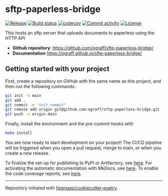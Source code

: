 # sftp-paperless-bridge

[![Release](https://img.shields.io/github/v/release/ograff/sftp-paperless-bridge)](https://img.shields.io/github/v/release/ograff/sftp-paperless-bridge)
[![Build status](https://img.shields.io/github/actions/workflow/status/ograff/sftp-paperless-bridge/main.yml?branch=main)](https://github.com/ograff/sftp-paperless-bridge/actions/workflows/main.yml?query=branch%3Amain)
[![codecov](https://codecov.io/gh/ograff/sftp-paperless-bridge/branch/main/graph/badge.svg)](https://codecov.io/gh/ograff/sftp-paperless-bridge)
[![Commit activity](https://img.shields.io/github/commit-activity/m/ograff/sftp-paperless-bridge)](https://img.shields.io/github/commit-activity/m/ograff/sftp-paperless-bridge)
[![License](https://img.shields.io/github/license/ograff/sftp-paperless-bridge)](https://img.shields.io/github/license/ograff/sftp-paperless-bridge)

This hosts an sftp server that uploads documents to paperless using the HTTP API

- **Github repository**: <https://github.com/ograff/sftp-paperless-bridge/>
- **Documentation** <https://ograff.github.io/sftp-paperless-bridge/>

## Getting started with your project

First, create a repository on GitHub with the same name as this project, and then run the following commands:

```bash
git init -b main
git add .
git commit -m "init commit"
git remote add origin git@github.com:ograff/sftp-paperless-bridge.git
git push -u origin main
```

Finally, install the environment and the pre-commit hooks with

```bash
make install
```

You are now ready to start development on your project!
The CI/CD pipeline will be triggered when you open a pull request, merge to main, or when you create a new release.

To finalize the set-up for publishing to PyPI or Artifactory, see [here](https://fpgmaas.github.io/cookiecutter-poetry/features/publishing/#set-up-for-pypi).
For activating the automatic documentation with MkDocs, see [here](https://fpgmaas.github.io/cookiecutter-poetry/features/mkdocs/#enabling-the-documentation-on-github).
To enable the code coverage reports, see [here](https://fpgmaas.github.io/cookiecutter-poetry/features/codecov/).

---

Repository initiated with [fpgmaas/cookiecutter-poetry](https://github.com/fpgmaas/cookiecutter-poetry).
